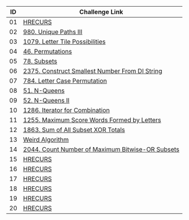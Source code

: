|ID|Challenge Link |
|--|-----------------|
|01|[HRECURS](https://www.spoj.com/problems/HRECURS/en/)|
|02|[980. Unique Paths III](https://leetcode.com/problems/unique-paths-iii/)|
|03|[1079. Letter Tile Possibilities](https://leetcode.com/problems/letter-tile-possibilities/)|
|04|[46. Permutations](https://leetcode.com/problems/permutations/)|
|05|[78. Subsets](https://leetcode.com/problems/subsets/)|
|06|[2375. Construct Smallest Number From DI String](https://leetcode.com/problems/construct-smallest-number-from-di-string/)|
|07|[784. Letter Case Permutation](https://leetcode.com/problems/letter-case-permutation/)|
|08|[51. N-Queens](https://leetcode.com/problems/n-queens/)|
|09|[52. N-Queens II](https://leetcode.com/problems/n-queens-ii/)|
|10|[1286. Iterator for Combination](https://leetcode.com/problems/iterator-for-combination/)|
|11|[1255. Maximum Score Words Formed by Letters](https://leetcode.com/problems/maximum-score-words-formed-by-letters//)|
|12|[1863. Sum of All Subset XOR Totals](https://leetcode.com/problems/sum-of-all-subset-xor-totals/)|
|13|[Weird Algorithm](https://cses.fi/problemset/task/1068/)|
|14|[2044. Count Number of Maximum Bitwise-OR Subsets](https://leetcode.com/problems/count-number-of-maximum-bitwise-or-subsets/)|
|15|[HRECURS](https://www.spoj.com/problems/HRECURS/en/)|
|16|[HRECURS](https://www.spoj.com/problems/HRECURS/en/)|
|17|[HRECURS](https://www.spoj.com/problems/HRECURS/en/)|
|18|[HRECURS](https://www.spoj.com/problems/HRECURS/en/)|
|19|[HRECURS](https://www.spoj.com/problems/HRECURS/en/)|
|20|[HRECURS](https://www.spoj.com/problems/HRECURS/en/)|
